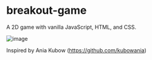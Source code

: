 # breakout-game
A 2D game with vanilla JavaScript, HTML, and CSS.

![image](https://github.com/jadhavanushka/breakout-game/assets/104165311/8120f552-d718-41b3-a4e7-86eddc19e7b7)


Inspired by Ania Kubow (https://github.com/kubowania)
